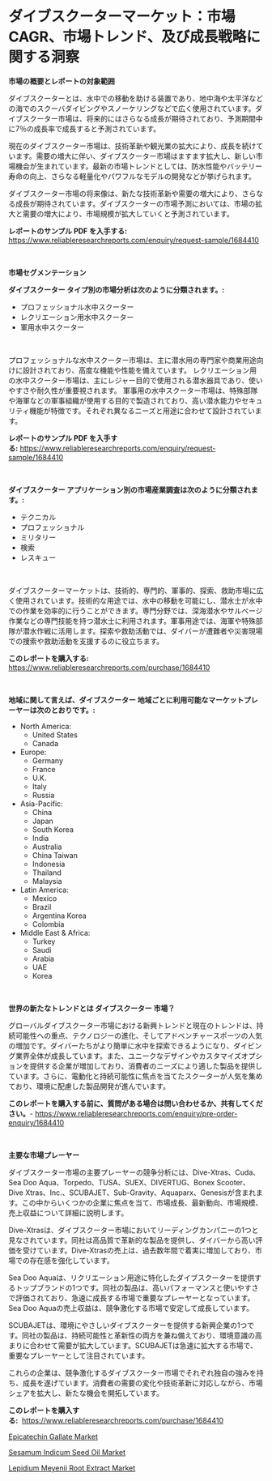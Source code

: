 <p><h1>ダイブスクーターマーケット：市場CAGR、市場トレンド、及び成長戦略に関する洞察</h1></p><p><strong>市場の概要とレポートの対象範囲</strong></p>
<p><p>ダイブスクーターとは、水中での移動を助ける装置であり、地中海や太平洋などの海でのスクーバダイビングやスノーケリングなどで広く使用されています。ダイブスクーター市場は、将来的にはさらなる成長が期待されており、予測期間中に7％の成長率で成長すると予測されています。</p><p>現在のダイブスクーター市場は、技術革新や観光業の拡大により、成長を続けています。需要の増大に伴い、ダイブスクーター市場はますます拡大し、新しい市場機会が生まれています。最新の市場トレンドとしては、防水性能やバッテリー寿命の向上、さらなる軽量化やパワフルなモデルの開発などが挙げられます。</p><p>ダイブスクーター市場の将来像は、新たな技術革新や需要の増大により、さらなる成長が期待されています。ダイブスクーターの市場予測においては、市場の拡大と需要の増大により、市場規模が拡大していくと予測されています。</p></p>
<p><strong>レポートのサンプル PDF を入手する:</strong> <a href="https://www.reliableresearchreports.com/enquiry/request-sample/1684410">https://www.reliableresearchreports.com/enquiry/request-sample/1684410</a></p>
<p>&nbsp;</p>
<p><strong>市場セグメンテーション</strong></p>
<p><strong>ダイブスクーター タイプ別の市場分析は次のように分類されます。:</strong></p>
<p><ul><li>プロフェッショナル水中スクーター</li><li>レクリエーション用水中スクーター</li><li>軍用水中スクーター</li></ul></p>
<p>&nbsp;</p>
<p><p>プロフェッショナルな水中スクーター市場は、主に潜水用の専門家や商業用途向けに設計されており、高度な機能や性能を備えています。 レクリエーション用の水中スクーター市場は、主にレジャー目的で使用される潜水器具であり、使いやすさや耐久性が重要視されます。 軍事用の水中スクーター市場は、特殊部隊や海軍などの軍事組織が使用する目的で製造されており、高い潜水能力やセキュリティ機能が特徴です。それぞれ異なるニーズと用途に合わせて設計されています。</p></p>
<p><strong>レポートのサンプル PDF を入手する:</strong>&nbsp;<a href="https://www.reliableresearchreports.com/enquiry/request-sample/1684410">https://www.reliableresearchreports.com/enquiry/request-sample/1684410</a></p>
<p>&nbsp;</p>
<p><strong> ダイブスクーター アプリケーション別の市場産業調査は次のように分類されます。:</strong></p>
<p><ul><li>テクニカル</li><li>プロフェッショナル</li><li>ミリタリー</li><li>検索</li><li>レスキュー</li></ul></p>
<p>&nbsp;</p>
<p><p>ダイブスクーターマーケットは、技術的、専門的、軍事的、探索、救助市場に広く使用されています。技術的な用途では、水中の移動を可能にし、潜水士が水中での作業を効率的に行うことができます。専門分野では、深海潜水やサルベージ作業などの専門技能を持つ潜水士に利用されます。軍事用途では、海軍や特殊部隊が潜水作戦に活用します。探索や救助活動では、ダイバーが遭難者や災害現場での捜索や救助活動を支援するのに役立ちます。</p></p>
<p><strong>このレポートを購入する:</strong>&nbsp; <a href="https://www.reliableresearchreports.com/purchase/1684410">https://www.reliableresearchreports.com/purchase/1684410</a></p>
<p>&nbsp;</p>
<p><strong>地域に関して言えば、ダイブスクーター 地域ごとに利用可能なマーケットプレーヤーは次のとおりです。:</strong></p>
<p><ul>
    <li>
        North America:
        <ul>
            <li>United States</li>
            <li>Canada</li>
        </ul>
    </li>
    <li>
        Europe:
        <ul>
            <li>Germany</li>
            <li>France</li>
            <li>U.K.</li>
            <li>Italy</li>
            <li>Russia</li>
        </ul>
    </li>
    <li>
        Asia-Pacific:
        <ul>
            <li>China</li>
            <li>Japan</li>
            <li>South Korea</li>
            <li>India</li>
            <li>Australia</li>
            <li>China Taiwan</li>
            <li>Indonesia</li>
            <li>Thailand</li>
            <li>Malaysia</li>
        </ul>
    </li>
    <li>
        Latin America:
        <ul>
            <li>Mexico</li>
            <li>Brazil</li>
            <li>Argentina Korea</li>
            <li>Colombia</li>
        </ul>
    </li>
    <li>
        Middle East & Africa:
        <ul>
            <li>Turkey</li>
            <li>Saudi</li>
            <li>Arabia</li>
            <li>UAE</li>
            <li>Korea</li>
        </ul>
    </li>
    </ul></p>
<p>&nbsp;</p>
<p><strong>世界の新たなトレンドとは ダイブスクーター 市場？</strong></p>
<p><p>グローバルダイブスクーター市場における新興トレンドと現在のトレンドは、持続可能性への重点、テクノロジーの進化、そしてアドベンチャースポーツの人気の増加です。ダイバーたちがより簡単に水中を探索できるようになり、ダイビング業界全体が成長しています。また、ユニークなデザインやカスタマイズオプションを提供する企業が増加しており、消費者のニーズにより適した製品を提供しています。さらに、電動化と持続可能性に焦点を当てたスクーターが人気を集めており、環境に配慮した製品開発が進んでいます。</p></p>
<p><strong>このレポートを購入する前に、質問がある場合は問い合わせるか、共有してください。</strong>- <a href="https://www.reliableresearchreports.com/enquiry/pre-order-enquiry/1684410">https://www.reliableresearchreports.com/enquiry/pre-order-enquiry/1684410</a></p>
<p>&nbsp;</p>
<p><strong>主要な市場プレーヤー</strong></p>
<p><p>ダイブスクーター市場の主要プレーヤーの競争分析には、Dive-Xtras、Cuda、Sea Doo Aqua、Torpedo、TUSA、SUEX、DIVERTUG、Bonex Scooter、Dive Xtras、Inc.、SCUBAJET、Sub-Gravity、Aquaparx、Genesisが含まれます。この中からいくつかの企業に焦点を当て、市場成長、最新動向、市場規模、売上収益について詳細に説明します。</p><p>Dive-Xtrasは、ダイブスクーター市場においてリーディングカンパニーの1つと見なされています。同社は高品質で革新的な製品を提供し、ダイバーから高い評価を受けています。Dive-Xtrasの売上は、過去数年間で着実に増加しており、市場での存在感を強化しています。</p><p>Sea Doo Aquaは、リクリエーション用途に特化したダイブスクーターを提供するトップブランドの1つです。同社の製品は、高いパフォーマンスと使いやすさで評価されており、急速に成長する市場で重要なプレーヤーとなっています。Sea Doo Aquaの売上収益は、競争激化する市場で安定して成長しています。</p><p>SCUBAJETは、環境にやさしいダイブスクーターを提供する新興企業の1つです。同社の製品は、持続可能性と革新性の両方を兼ね備えており、環境意識の高まりに合わせて需要が拡大しています。SCUBAJETは急速に拡大する市場で、重要なプレーヤーとして注目されています。</p><p>これらの企業は、競争激化するダイブスクーター市場でそれぞれ独自の強みを持ち、成長を遂げています。消費者の需要の変化や技術革新に対応しながら、市場シェアを拡大し、新たな機会を開拓しています。</p></p>
<p><strong>このレポートを購入する:</strong>&nbsp;&nbsp;<a href="https://www.reliableresearchreports.com/purchase/1684410">https://www.reliableresearchreports.com/purchase/1684410</a></p>
<p><p><a href="https://github.com/wwwkeltoum/Market-Research-Report-List-2/blob/main/epicatechin-gallate-market.md">Epicatechin Gallate Market</a></p><p><a href="https://github.com/sofayahoo2023/Market-Research-Report-List-3/blob/main/sesamum-indicum-seed-oil-market.md">Sesamum Indicum Seed Oil Market</a></p><p><a href="https://github.com/joannesouthgate/Market-Research-Report-List-2/blob/main/lepidium-meyenii-root-extract-market.md">Lepidium Meyenii Root Extract Market</a></p></p>